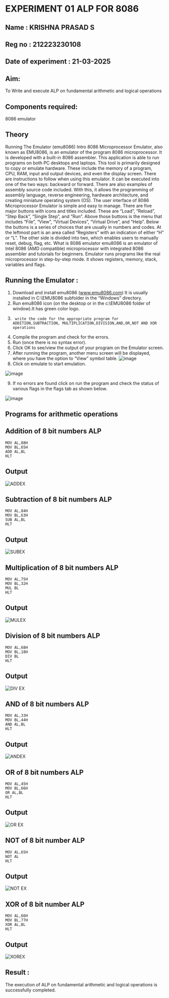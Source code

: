 # EXPERIMENT 01 ALP FOR 8086
## Name : KRISHNA PRASAD S

## Reg no : 212223230108

## Date of experiment : 21-03-2025

## Aim:
To Write and execute ALP on fundamental arithmetic and logical operations
## Components required:
 8086  emulator 
## Theory 
Running The Emulator (emu8086) Intro 8086 Microprocessor Emulator, also known as EMU8086, is an emulator of the program 8086 microprocessor. It is developed with a built-in 8086 assembler. This application is able to run programs on both PC desktops and laptops. This tool is primarily designed to copy or emulate hardware. These include the memory of a program, CPU, RAM, input and output devices, and even the display screen. There are instructions to follow when using this emulator. It can be executed into one of the two ways: backward or forward. There are also examples of assembly source code included. With this, it allows the programming of assembly language, reverse engineering, hardware architecture, and creating miniature operating system (OS). The user interface of 8086 Microprocessor Emulator is simple and easy to manage. There are five major buttons with icons and titles included. These are “Load”, “Reload”, “Step Back”, “Single Step”, and “Run”. Above those buttons is the menu that includes “File”, “View”, “Virtual Devices”, “Virtual Drive”, and “Help”. Below the buttons is a series of choices that are usually in numbers and codes. At the leftmost part is an area called “Registers” with an indication of either “H” or “L”. The other side is divided into two, which enables users to manually reset, debug, flag, etc. What is 8086 emulator emu8086 is an emulator of Intel 8086 (AMD compatible) microprocessor with integrated 8086 assembler and tutorials for beginners. Emulator runs programs like the real microprocessor in step-by-step mode. it shows registers, memory, stack, variables and flags.

 ## Running the Emulator :
1.	Download and install emu8086 (www.emu8086.com) It is usually installed in C:\EMU8086 subfolder in the “Windows” directory.
2.	Run  emu8086 icon (on the desktop or in the c:\EMU8086 folder of window).It has green color logo.  
3.		write the code for the appropriate program for ADDITION,SUBTRACTION, MULTIPLICATION,DIVISION,AND,OR,NOT AND XOR operations 
4.	 Compile the program and check for the errors.
5.	Run (once there is no syntax error).
6.	Click OK to see/view the output of your program on the Emulator screen. 
7.	After running the program, another menu screen will be displayed, where you have the option to “View” symbol table.
![image](https://user-images.githubusercontent.com/36288975/189273263-d65baae9-4b8f-4723-afb3-c0ffa4052b04.png)
8.	Click on emulate to start emulation.
   
![image](https://user-images.githubusercontent.com/36288975/189273273-9bb36ec1-e2e8-4892-8d35-37707332bfdc.png)

9.	If no errors are found click on run the program and check the status of various flags in the flags tab as shown below.

![image](https://user-images.githubusercontent.com/36288975/189273277-113a2a33-4a40-4ff8-95a5-ecd3a1f504fe.png)

## Programs for arithmetic  operations

## Addition  of 8 bit numbers ALP 
```
MOV AL,88H
MOV BL,65H
ADD AL,BL
HLT
```
## Output  
 ![ADDEX](https://github.com/JananiSoundararajan/EXPERIMENT--01-ALP-FOR-8086/assets/119477549/9b3a7e31-db56-4c0e-9b59-43fe21ab0371)

## Subtraction  of 8 bit numbers  ALP 
```
MOV AL,84H
MOV BL,63H
SUB AL,BL
HLT
``` 
## Output 
![SUBEX](https://github.com/JananiSoundararajan/EXPERIMENT--01-ALP-FOR-8086/assets/119477549/fcb56b58-d90f-4cf2-850d-85c531d9862c)

## Multiplication of 8 bit numbers  ALP
```
MOV AL,75H
MOV BL,32H
MUL BL
HLT
```
## Output  
![MULEX](https://github.com/JananiSoundararajan/EXPERIMENT--01-ALP-FOR-8086/assets/119477549/d5f842ca-8113-4380-9948-2dd4089cb605)

## Division of 8 bit numbers  ALP
```
MOV AL,68H
MOV BL,18H
DIV BL
HLT
```
## Output  
![DIV EX](https://github.com/JananiSoundararajan/EXPERIMENT--01-ALP-FOR-8086/assets/119477549/b34c43fd-318d-4df8-995b-d4357456f886)

## AND of 8 bit numbers ALP
```
MOV AL,33H
MOV BL,44H
AND AL,BL
HLT
```
## Output
![ANDEX](https://github.com/JananiSoundararajan/EXPERIMENT--01-ALP-FOR-8086/assets/119477549/137f8c67-17d9-4cc2-8437-349d50e0a404)

## OR of 8 bit numbers ALP
```assembly
MOV AL,45H
MOV BL,66H
OR AL,BL
HLT
```
## Output
![OR EX](https://github.com/JananiSoundararajan/EXPERIMENT--01-ALP-FOR-8086/assets/119477549/d9fce991-bce0-4c58-a77c-2de3216f302d)

## NOT of 8 bit number ALP
```assembly
MOV AL,65H
NOT AL
HLT
```
## Output
![NOT EX](https://github.com/JananiSoundararajan/EXPERIMENT--01-ALP-FOR-8086/assets/119477549/a7efe90e-2100-4df5-8298-3516af3b7f65)

## XOR of 8 bit number ALP
```assembly
MOV AL,66H
MOV BL,77H
XOR AL,BL
HLT
```

## Output
![XOREX](https://github.com/JananiSoundararajan/EXPERIMENT--01-ALP-FOR-8086/assets/119477549/838fcf0e-3db2-4d6c-a9b6-0607b839726d)

## Result :

The execution of ALP on fundamental arithmetic and logical operations is successfully completed.








